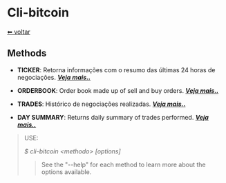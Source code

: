 # Cli-bitcoin

[⬅ voltar](../)


## Methods

* **TICKER**: Retorna informações com o resumo das últimas 24 horas de negociações. ___[Veja mais..](doc/ticker.md)___

* **ORDERBOOK**: Order book made up of sell and buy orders. ___[Veja mais..](doc/orderbook.md)___

* **TRADES**: Histórico de negociações realizadas. ___[Veja mais..](doc/trades.md)___

* **DAY SUMMARY**: Returns daily summary of trades performed. ___[Veja mais..](doc/day-summary.md)___

> USE:
>
> *$ cli-bitcoin \<methodo\> \[options\]*
>
>
> >  See the "--help" for each method to learn more about the options available.
